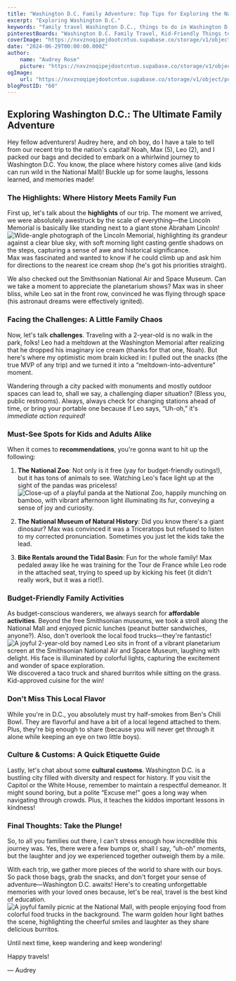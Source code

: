 ```yaml
---
title: "Washington D.C. Family Adventure: Top Tips for Exploring the Nation's Capital with Kids!"
excerpt: "Exploring Washington D.C."
keywords: "family travel Washington D.C., things to do in Washington D.C. with kids, family-friendly activities Washington D.C., budget travel tips Washington D.C., best museums for kids in Washington D.C., Washington D.C. attractions for families, National Zoo Washington D.C., Smithsonian museums for children, tips for traveling with toddlers, outdoor activities in Washington D.C., family adventures in D.C., kid-friendly food in Washington D.C., local cuisine Washington D.C., affordable family outings Washington D.C., exploring Washington D.C. with children, cultural customs in Washington D.C., visiting the National Mall with kids, fun places to picnic in Washington D.C., educational experiences for families D.C."
pinterestBoards: "Washington D.C. Family Travel, Kid-Friendly Things to Do in D.C., Family Adventures in Travel, Exploring the U.S. with Kids"
coverImage: "https://nxvznoqipejdootcntuo.supabase.co/storage/v1/object/public/travel-blog-images/image_60_0.png"
date: "2024-06-29T00:00:00.000Z"
author:
    name: "Audrey Rose"
    picture: "https://nxvznoqipejdootcntuo.supabase.co/storage/v1/object/public/character-reference/audrey_avatar_square.png?t=2024-12-21T13%3A26%3A30.307Z"
ogImage:
    url: "https://nxvznoqipejdootcntuo.supabase.co/storage/v1/object/public/travel-blog-images/image_60_0.png"
blogPostID: "60"
---
```

    

## Exploring Washington D.C.: The Ultimate Family Adventure 

Hey fellow adventurers! Audrey here, and oh boy, do I have a tale to tell from our recent trip to the nation's capital! Noah, Max (5), Leo (2), and I packed our bags and decided to embark on a whirlwind journey to Washington D.C. You know, the place where history comes alive (and kids can run wild in the National Mall)! Buckle up for some laughs, lessons learned, and memories made!

### The Highlights: Where History Meets Family Fun

First up, let's talk about the **highlights** of our trip. The moment we arrived, we were absolutely awestruck by the scale of everything—the Lincoln Memorial is basically like standing next to a giant stone Abraham Lincoln! ![Wide-angle photograph of the Lincoln Memorial, highlighting its grandeur against a clear blue sky, with soft morning light casting gentle shadows on the steps, capturing a sense of awe and historical significance.](https://nxvznoqipejdootcntuo.supabase.co/storage/v1/object/public/travel-blog-images/image_60_0.png) Max was fascinated and wanted to know if he could climb up and ask him for directions to the nearest ice cream shop (he's got his priorities straight).

We also checked out the Smithsonian National Air and Space Museum. Can we take a moment to appreciate the planetarium shows? Max was in sheer bliss, while Leo sat in the front row, convinced he was flying through space (his astronaut dreams were effectively ignited).

### Facing the Challenges: A Little Family Chaos 

Now, let's talk **challenges**. Traveling with a 2-year-old is no walk in the park, folks! Leo had a meltdown at the Washington Memorial after realizing that he dropped his imaginary ice cream (thanks for that one, Noah). But here's where my optimistic mom brain kicked in: I pulled out the snacks (the true MVP of any trip) and we turned it into a “meltdown-into-adventure” moment. 

Wandering through a city packed with monuments and mostly outdoor spaces can lead to, shall we say, a challenging diaper situation? (Bless you, public restrooms). Always, always check for changing stations ahead of time, or bring your portable one because if Leo says, “Uh-oh,” it's *immediate action required!*

### Must-See Spots for Kids and Adults Alike 

When it comes to **recommendations**, you're gonna want to hit up the following:

1. **The National Zoo**: Not only is it free (yay for budget-friendly outings!), but it has tons of animals to see. Watching Leo's face light up at the sight of the pandas was priceless! ![Close-up of a playful panda at the National Zoo, happily munching on bamboo, with vibrant afternoon light illuminating its fur, conveying a sense of joy and curiosity.](https://nxvznoqipejdootcntuo.supabase.co/storage/v1/object/public/travel-blog-images/image_60_1.png)
   
2. **The National Museum of Natural History**: Did you know there's a giant dinosaur? Max was convinced it was a Triceratops but refused to listen to my corrected pronunciation. Sometimes you just let the kids take the lead. 

3. **Bike Rentals around the Tidal Basin**: Fun for the whole family! Max pedaled away like he was training for the Tour de France while Leo rode in the attached seat, trying to speed up by kicking his feet (it didn't really work, but it was a riot!).

### Budget-Friendly Family Activities 

As budget-conscious wanderers, we always search for **affordable activities**. Beyond the free Smithsonian museums, we took a stroll along the National Mall and enjoyed picnic lunches (peanut butter sandwiches, anyone?). Also, don't overlook the local food trucks—they're fantastic! ![A joyful 2-year-old boy named Leo sits in front of a vibrant planetarium screen at the Smithsonian National Air and Space Museum, laughing with delight. His face is illuminated by colorful lights, capturing the excitement and wonder of space exploration.](https://nxvznoqipejdootcntuo.supabase.co/storage/v1/object/public/travel-blog-images/image_60_2.png) We discovered a taco truck and shared burritos while sitting on the grass. Kid-approved cuisine for the win!

### Don't Miss This Local Flavor 

While you're in D.C., you absolutely must try half-smokes from Ben's Chili Bowl. They are flavorful and have a bit of a local legend attached to them. Plus, they're big enough to share (because you will never get through it alone while keeping an eye on two little boys).

### Culture & Customs: A Quick Etiquette Guide

Lastly, let's chat about some **cultural customs**. Washington D.C. is a bustling city filled with diversity and respect for history. If you visit the Capitol or the White House, remember to maintain a respectful demeanor. It might sound boring, but a polite “Excuse me!” goes a long way when navigating through crowds. Plus, it teaches the kiddos important lessons in kindness!

### Final Thoughts: Take the Plunge!

So, to all you families out there, I can't stress enough how incredible this journey was. Yes, there were a few bumps or, shall I say, “uh-oh” moments, but the laughter and joy we experienced together outweigh them by a mile. 

With each trip, we gather more pieces of the world to share with our boys. So pack those bags, grab the snacks, and don't forget your sense of adventure—Washington D.C. awaits! Here's to creating unforgettable memories with your loved ones because, let's be real, travel is the best kind of education. ![A joyful family picnic at the National Mall, with people enjoying food from colorful food trucks in the background. The warm golden hour light bathes the scene, highlighting the cheerful smiles and laughter as they share delicious burritos.](https://nxvznoqipejdootcntuo.supabase.co/storage/v1/object/public/travel-blog-images/image_60_3.png)

Until next time, keep wandering and keep wondering!

Happy travels!

— Audrey